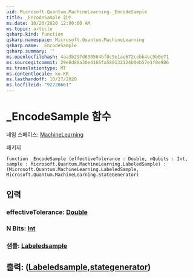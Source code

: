 ```yaml
---
uid: Microsoft.Quantum.MachineLearning._EncodeSample
title: _EncodeSample 함수
ms.date: 10/26/2020 12:00:00 AM
ms.topic: article
qsharp.kind: function
qsharp.namespace: Microsoft.Quantum.MachineLearning
qsharp.name: _EncodeSample
qsharp.summary: ''
ms.openlocfilehash: 4aa3b297d630564bf0c5e1ae672cebb4ec5b0e71
ms.sourcegitcommit: 29e0d88a30e4166fa580132124b0eb57e1f0e986
ms.translationtype: MT
ms.contentlocale: ko-KR
ms.lasthandoff: 10/27/2020
ms.locfileid: "92720661"
---
```

# <a name="_encodesample-function"></a>_EncodeSample 함수

네임 스페이스: [MachineLearning](xref:Microsoft.Quantum.MachineLearning)

패키지 [](https://nuget.org/packages/)




```qsharp
function _EncodeSample (effectiveTolerance : Double, nQubits : Int, sample : Microsoft.Quantum.MachineLearning.LabeledSample) : (Microsoft.Quantum.MachineLearning.LabeledSample, Microsoft.Quantum.MachineLearning.StateGenerator)
```


## <a name="input"></a>입력

### <a name="effectivetolerance--double"></a>effectiveTolerance: [Double](xref:microsoft.quantum.lang-ref.double)




### <a name="nqubits--int"></a>N Bits: [Int](xref:microsoft.quantum.lang-ref.int)




### <a name="sample--labeledsample"></a>샘플: [Labeledsample](xref:Microsoft.Quantum.MachineLearning.LabeledSample)





## <a name="output--labeledsamplestategenerator"></a>출력: ([Labeledsample](xref:Microsoft.Quantum.MachineLearning.LabeledSample),[stategenerator](xref:Microsoft.Quantum.MachineLearning.StateGenerator))

